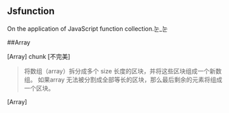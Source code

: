 ## Jsfunction
On the application of JavaScript function collection.눈_눈

##Array

[Array] chunk [不完美]
> 将数组（array）拆分成多个 size 长度的区块，并将这些区块组成一个新数组。 如果array 无法被分割成全部等长的区块，那么最后剩余的元素将组成一个区块。

[Array] 